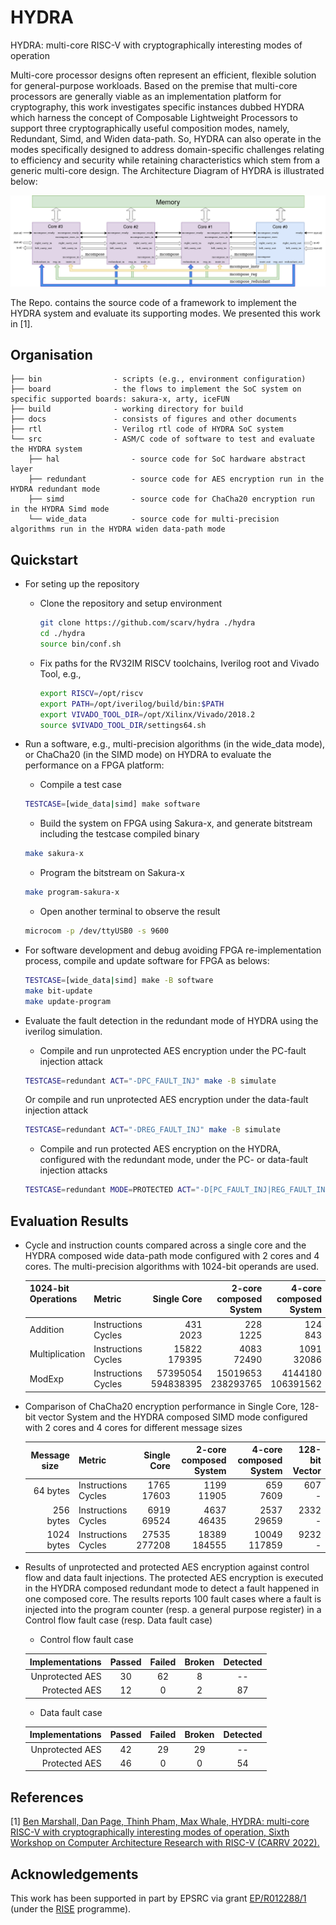 # HYDRA
HYDRA: multi-core RISC-V with cryptographically interesting modes of operation

Multi-core processor designs often represent an efficient, flexible solution for general-purpose workloads.
Based on the premise that multi-core processors are generally viable as an implementation platform for cryptography, 
this work investigates specific instances dubbed HYDRA which harness the concept of Composable Lightweight Processors to support
three cryptographically useful composition modes, namely, Redundant, Simd, and Widen data-path.
So, HYDRA can also operate in the modes specifically designed to address domain-specific challenges relating to efficiency and security while retaining characteristics which stem from a generic multi-core design. The Architecture Diagram of HYDRA is illustrated below:

![Architecture Diagram](docs/architecture.png)

The Repo. contains the source code of a framework to implement the HYDRA system and evaluate its supporting modes. We presented this work in [1].

## Organisation

```
├── bin                - scripts (e.g., environment configuration)
├── board              - the flows to implement the SoC system on specific supported boards: sakura-x, arty, iceFUN
├── build              - working directory for build
├── docs               - consists of figures and other documents
├── rtl                - Verilog rtl code of HYDRA SoC system
└── src                - ASM/C code of software to test and evaluate the HYDRA system
    ├── hal                - source code for SoC hardware abstract layer
    ├── redundant          - source code for AES encryption run in the HYDRA redundant mode
    ├── simd               - source code for ChaCha20 encryption run in the HYDRA Simd mode
    └── wide_data          - source code for multi-precision algorithms run in the HYDRA widen data-path mode
```

<!--- -------------------------------------------------------------------- --->

## Quickstart

- For seting up the repository

  - Clone the repository and setup environment 
  
    ```sh
    git clone https://github.com/scarv/hydra ./hydra
    cd ./hydra
    source bin/conf.sh
    ```

  - Fix paths for the RV32IM RISCV toolchains, Iverilog root and Vivado Tool, e.g.,
  
    ```sh
    export RISCV=/opt/riscv
    export PATH=/opt/iverilog/build/bin:$PATH
    export VIVADO_TOOL_DIR=/opt/Xilinx/Vivado/2018.2
    source $VIVADO_TOOL_DIR/settings64.sh
    ```

- Run a software, e.g., multi-precision algorithms (in the wide_data mode), or ChaCha20 (in the SIMD mode) on HYDRA to evaluate the performance on a FPGA platform:

  - Compile a test case
  ```sh
  TESTCASE=[wide_data|simd] make software
  ```
 
  - Build the system on FPGA using Sakura-x, and generate bitstream including the testcase compiled binary

  ```sh
  make sakura-x
  ```

  - Program the bitstream on Sakura-x

  ```sh
  make program-sakura-x
  ```

  - Open another terminal to observe the result

  ```sh
  microcom -p /dev/ttyUSB0 -s 9600
  ```

- For software development and debug avoiding FPGA re-implementation process, compile and update software for FPGA as belows:

  ```sh
  TESTCASE=[wide_data|simd] make -B software
  make bit-update
  make update-program
  ```

- Evaluate the fault detection in the redundant mode of HYDRA using the iverilog simulation.

  - Compile and run unprotected AES encryption under the PC-fault injection attack
  ```sh
  TESTCASE=redundant ACT="-DPC_FAULT_INJ" make -B simulate
  ```

  Or compile and run unprotected AES encryption under the data-fault injection attack 
  ```sh
  TESTCASE=redundant ACT="-DREG_FAULT_INJ" make -B simulate
  ```

  - Compile and run protected AES encryption on the HYDRA, configured with the redundant mode, under the PC- or data-fault injection attacks 
  ```sh
  TESTCASE=redundant MODE=PROTECTED ACT="-D[PC_FAULT_INJ|REG_FAULT_INJ]" make -B simulate
  ```

## Evaluation Results

- Cycle and instruction counts compared across a single core and the HYDRA composed wide data-path mode configured with 2 cores and 4 cores. The multi-precision algorithms with 1024-bit operands are used.

  | 1024-bit Operations   | Metric      | Single Core      |  2-core composed System    |  4-core composed System
  |  :-- | :-- | --: | --: | --: 
  |   Addition        | Instructions   </br>  Cycles |      431 </br>      2023 |      228 </br>      1225 |     124 </br>      843 |
  |   Multiplication  | Instructions   </br>  Cycles |    15822 </br>    179395 |     4083 </br>     72490 |    1091 </br>     32086|
  |   ModExp          | Instructions   </br>  Cycles | 57395054 </br> 594838395 | 15019653 </br> 238293765 | 4144180 </br> 106391562|

- Comparison of ChaCha20 encryption performance in Single Core, 128-bit vector System and the HYDRA composed SIMD mode configured with 2 cores and 4 cores for different message sizes

  |  Message size  | Metric      | Single Core      |  2-core composed System    |  4-core composed System | 128-bit Vector
  |  --: | :-- | --: | --: | --: | --:
  |   64 bytes      | Instructions   </br>  Cycles |      1765  </br>  17603 |   1199 </br>   11905 |   659 </br>   7609 |  607 </br> - |
  |  256 bytes      | Instructions   </br>  Cycles |      6919  </br>  69524 |   4637 </br>   46435 |  2537 </br>  29659 | 2332 </br> - |
  | 1024 bytes      | Instructions   </br>  Cycles |     27535  </br> 277208 |  18389 </br>  184555 | 10049 </br> 117859 | 9232 </br> - |

- Results of unprotected and protected AES encryption against control flow and data fault injections. The protected AES encryption is executed in the HYDRA composed redundant mode to detect a fault happened in one composed core. The results reports 100 fault cases where a fault is injected into the program counter (resp. a general purpose register) in a Control flow fault case (resp. Data fault case)

  - Control flow fault case

  | Implementations | Passed | Failed | Broken | Detected 
  |  --: | :--: | :--: | :--: | :--:
  | Unprotected AES | 30     | 62     | 8      | -- 
  | Protected AES   | 12     |  0     | 2      | 87 

  - Data fault case 

  | Implementations | Passed | Failed | Broken | Detected 
  |  --: | :--: | :--: | :--: | :--: 
  | Unprotected AES | 42     | 29     | 29     | --
  | Protected AES   | 46     | 0      | 0      | 54

## References

[1] <a href=https://carrv.github.io/2022/papers/CARRV2022_paper_7_Marshall.pdf>
Ben Marshall, Dan Page, Thinh Pham, Max Whale, HYDRA: multi-core RISC-V with cryptographically interesting modes of operation, Sixth Workshop on Computer Architecture Research with RISC-V (CARRV 2022).
    </a>

## Acknowledgements

This work has been supported in part
by EPSRC via grant
[EP/R012288/1](https://gow.epsrc.ukri.org/NGBOViewGrant.aspx?GrantRef=EP/R012288/1) (under the [RISE](http://www.ukrise.org) programme).
